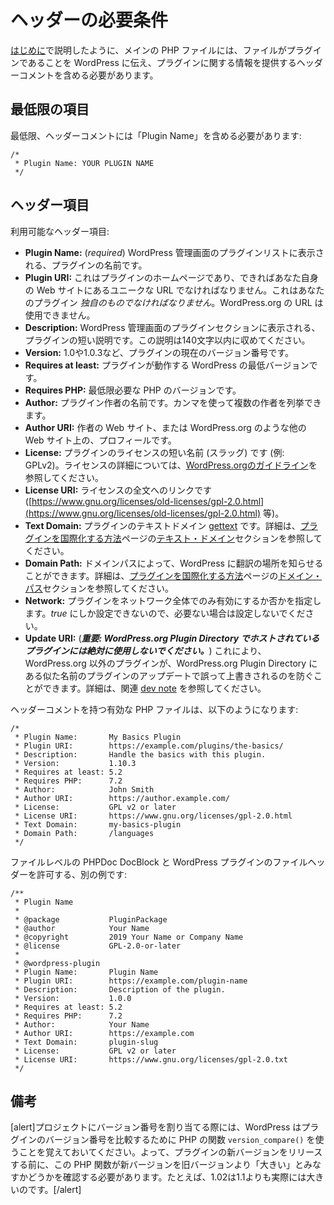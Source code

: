 <!-- 
# Header Requirements
 -->
# ヘッダーの必要条件

<!-- 
As described in [Getting Started](https://developer.wordpress.org/plugins/plugin-basics/#getting-started), the main PHP file should include header comment what tells WordPress that a file is a plugin and provides information about the plugin.
 -->
[はじめに](https://developer.wordpress.org/plugins/plugin-basics/#getting-started)で説明したように、メインの PHP ファイルには、ファイルがプラグインであることを WordPress に伝え、プラグインに関する情報を提供するヘッダーコメントを含める必要があります。

<!-- 
## Minimum Fields
 -->
## 最低限の項目

<!-- 
At a minimum, a header comment must contain the Plugin Name:
 -->
最低限、ヘッダーコメントには「Plugin Name」を含める必要があります:

```
/*
 * Plugin Name: YOUR PLUGIN NAME
 */
```

<!-- 
## Header Fields
 -->
## ヘッダー項目

<!-- 
Available header fields:
 -->
利用可能なヘッダー項目:

<!-- 
- **Plugin Name:** (_必須_) The name of your plugin, which will be displayed in the Plugins list in the WordPress Admin.
- **Plugin URI:** The home page of the plugin, which should be a unique URL, preferably on your own website. This _must be unique_ to your plugin. You cannot use a WordPress.org URL here.
- **Description:** A short description of the plugin, as displayed in the Plugins section in the WordPress Admin. Keep this description to fewer than 140 characters.
- **Version:** The current version number of the plugin, such as 1.0 or 1.0.3.
- **Requires at least:** The lowest WordPress version that the plugin will work on.
- **Requires PHP:** The minimum required PHP version.
- **Author:** The name of the plugin author. Multiple authors may be listed using commas.
- **Author URI:** The author's website or profile on another website, such as WordPress.org.
- **License:** The short name (slug) of the plugin's license (e.g. GPLv2). More information about licensing can be found in the [WordPress.org guidelines](https://developer.wordpress.org/plugins/wordpress-org/detailed-plugin-guidelines/#1-plugins-must-be-compatible-with-the-gnu-general-public-license).
- **License URI:** A link to the full text of the license (e.g. [https://www.gnu.org/licenses/old-licenses/gpl-2.0.html](https://www.gnu.org/licenses/old-licenses/gpl-2.0.html)).
- **Text Domain:** The [gettext](https://www.gnu.org/software/gettext/) text domain of the plugin. More information can be found in the [Text Domain](https://developer.wordpress.org/plugins/internationalization/how-to-internationalize-your-plugin/#text-domains) section of the [How to Internationalize your Plugin](https://developer.wordpress.org/plugins/internationalization/how-to-internationalize-your-plugin/) page.
- **Domain Path:** The domain path lets WordPress know where to find the translations. More information can be found in the [Domain Path](https://developer.wordpress.org/plugins/internationalization/how-to-internationalize-your-plugin/#domain-path) section of the [How to Internationalize your Plugin](https://developer.wordpress.org/plugins/internationalization/how-to-internationalize-your-plugin/) page.
- **Network:** Whether the plugin can only be activated network-wide. Can only be set to _true_, and should be left out when not needed.
- **Update URI:** **(_Important: never use for a plugin hosted in the WordPress.org Plugin Directory_)** Allows non WordPress.org plugins to avoid accidentally being overwritten with an update of a plugin of a similar name from the WordPress.org Plugin Directory. For more info read related [dev note](https://make.wordpress.org/core/2021/06/29/introducing-update-uri-plugin-header-in-wordpress-5-8/).
 -->
- **Plugin Name:** (_required_) WordPress 管理画面のプラグインリストに表示される、プラグインの名前です。
- **Plugin URI:** これはプラグインのホームページであり、できればあなた自身の Web サイトにあるユニークな URL でなければなりません。これはあなたのプラグイン _独自のものでなければなりません_。WordPress.org の URL は使用できません。
- **Description:** WordPress 管理画面のプラグインセクションに表示される、プラグインの短い説明です。この説明は140文字以内に収めてください。
- **Version:** 1.0や1.0.3など、プラグインの現在のバージョン番号です。
- **Requires at least:** プラグインが動作する WordPress の最低バージョンです。
- **Requires PHP:** 最低限必要な PHP のバージョンです。
- **Author:** プラグイン作者の名前です。カンマを使って複数の作者を列挙できます。
- **Author URI:** 作者の Web サイト、または WordPress.org のような他の Web サイト上の、プロフィールです。
- **License:** プラグインのライセンスの短い名前 (スラッグ) です (例: GPLv2)。ライセンスの詳細については、[WordPress.orgのガイドライン](https://developer.wordpress.org/plugins/wordpress-org/detailed-plugin-guidelines/#1-plugins-must-be-compatible-with-the-gnu-general-public-license)を参照してください。
- **License URI:** ライセンスの全文へのリンクです ([https://www.gnu.org/licenses/old-licenses/gpl-2.0.html](https://www.gnu.org/licenses/old-licenses/gpl-2.0.html) 等)。
- **Text Domain:** プラグインのテキストドメイン [gettext](https://www.gnu.org/software/gettext/) です。詳細は、[プラグインを国際化する方法](https://developer.wordpress.org/plugins/internationalization/how-to-internationalize-your-plugin/)ページの[テキスト・ドメイン](https://developer.wordpress.org/plugins/internationalization/how-to-internationalize-your-plugin/#text-domains)セクションを参照してください。
- **Domain Path:** ドメインパスによって、WordPress に翻訳の場所を知らせることができます。詳細は、[プラグインを国際化する方法](https://developer.wordpress.org/plugins/internationalization/how-to-internationalize-your-plugin/)ページの[ドメイン・パス](https://developer.wordpress.org/plugins/internationalization/how-to-internationalize-your-plugin/#domain-path)セクションを参照してください。
- **Network:** プラグインをネットワーク全体でのみ有効にするか否かを指定します。_true_ にしか設定できないので、必要ない場合は設定しないでください。
- **Update URI:** (**_重要: WordPress.org Plugin Directory でホストされているプラグインには絶対に使用しないでください。_**) これにより、WordPress.org 以外のプラグインが、WordPress.org Plugin Directory にある似た名前のプラグインのアップデートで誤って上書きされるのを防ぐことができます。詳細は、関連 [dev note](https://make.wordpress.org/core/2021/06/29/introducing-update-uri-plugin-header-in-wordpress-5-8/) を参照してください。

<!-- 
A valid PHP file with a header comment might look like this:
 -->
ヘッダーコメントを持つ有効な PHP ファイルは、以下のようになります:

```
/*
 * Plugin Name:       My Basics Plugin
 * Plugin URI:        https://example.com/plugins/the-basics/
 * Description:       Handle the basics with this plugin.
 * Version:           1.10.3
 * Requires at least: 5.2
 * Requires PHP:      7.2
 * Author:            John Smith
 * Author URI:        https://author.example.com/
 * License:           GPL v2 or later
 * License URI:       https://www.gnu.org/licenses/gpl-2.0.html
 * Text Domain:       my-basics-plugin
 * Domain Path:       /languages
 */
```

<!-- 
Here's another example which allows file-level PHPDoc DocBlock as well as WordPress plugin file headers:
 -->
ファイルレベルの PHPDoc DocBlock と WordPress プラグインのファイルヘッダーを許可する、別の例です:

```
/**
 * Plugin Name
 *
 * @package           PluginPackage
 * @author            Your Name
 * @copyright         2019 Your Name or Company Name
 * @license           GPL-2.0-or-later
 *
 * @wordpress-plugin
 * Plugin Name:       Plugin Name
 * Plugin URI:        https://example.com/plugin-name
 * Description:       Description of the plugin.
 * Version:           1.0.0
 * Requires at least: 5.2
 * Requires PHP:      7.2
 * Author:            Your Name
 * Author URI:        https://example.com
 * Text Domain:       plugin-slug
 * License:           GPL v2 or later
 * License URI:       https://www.gnu.org/licenses/gpl-2.0.txt
 */
```

<!-- 
## Notes
 -->
## 備考

<!-- 
[alert]When assigning a version number to your project, keep in mind that WordPress uses the PHP `version_compare()` function to compare plugin version numbers. Therefore, before you release a new version of your plugin, you should make sure that this PHP function considers the new version to be "greater" than the old one. For example, 1.02 is actually greater than 1.1.[/alert]
 -->
[alert]プロジェクトにバージョン番号を割り当てる際には、WordPress はプラグインのバージョン番号を比較するために PHP の関数 `version_compare()` を使うことを覚えておいてください。よって、プラグインの新バージョンをリリースする前に、この PHP 関数が新バージョンを旧バージョンより「大きい」とみなすかどうかを確認する必要があります。たとえば、1.02は1.1よりも実際には大きいのです。[/alert]
